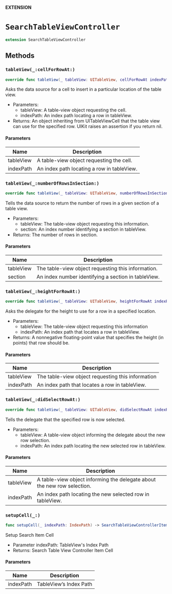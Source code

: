 **EXTENSION**

# `SearchTableViewController`
```swift
extension SearchTableViewController
```

## Methods
### `tableView(_:cellForRowAt:)`

```swift
override func tableView(_ tableView: UITableView, cellForRowAt indexPath: IndexPath) -> UITableViewCell
```

Asks the data source for a cell to insert in a particular location of the table view.
- Parameters:
  - tableView: A table-view object requesting the cell.
  - indexPath: An index path locating a row in tableView.
- Returns: An object inheriting from UITableViewCell that the table view can use for the specified row. UIKit raises an assertion if you return nil.

#### Parameters

| Name | Description |
| ---- | ----------- |
| tableView | A table-view object requesting the cell. |
| indexPath | An index path locating a row in tableView. |

### `tableView(_:numberOfRowsInSection:)`

```swift
override func tableView(_ tableView: UITableView, numberOfRowsInSection section: Int) -> Int
```

Tells the data source to return the number of rows in a given section of a table view.
- Parameters:
  - tableView: The table-view object requesting this information.
  - section: An index number identifying a section in tableView.
- Returns: The number of rows in section.

#### Parameters

| Name | Description |
| ---- | ----------- |
| tableView | The table-view object requesting this information. |
| section | An index number identifying a section in tableView. |

### `tableView(_:heightForRowAt:)`

```swift
override func tableView(_ tableView: UITableView, heightForRowAt indexPath: IndexPath) -> CGFloat
```

Asks the delegate for the height to use for a row in a specified location.
- Parameters:
  - tableView: The table-view object requesting this information
  - indexPath: An index path that locates a row in tableView.
- Returns: A nonnegative floating-point value that specifies the height (in points) that row should be.

#### Parameters

| Name | Description |
| ---- | ----------- |
| tableView | The table-view object requesting this information |
| indexPath | An index path that locates a row in tableView. |

### `tableView(_:didSelectRowAt:)`

```swift
override func tableView(_ tableView: UITableView, didSelectRowAt indexPath: IndexPath)
```

Tells the delegate that the specified row is now selected.
- Parameters:
  - tableView: A table-view object informing the delegate about the new row selection.
  - indexPath: An index path locating the new selected row in tableView.

#### Parameters

| Name | Description |
| ---- | ----------- |
| tableView | A table-view object informing the delegate about the new row selection. |
| indexPath | An index path locating the new selected row in tableView. |

### `setupCell(_:)`

```swift
func setupCell(_ indexPath: IndexPath) -> SearchTableViewControllerItemCell
```

Setup Search Item Cell
- Parameter indexPath: TableView's Index Path
- Returns: Search Table View Controller Item Cell

#### Parameters

| Name | Description |
| ---- | ----------- |
| indexPath | TableView’s Index Path |